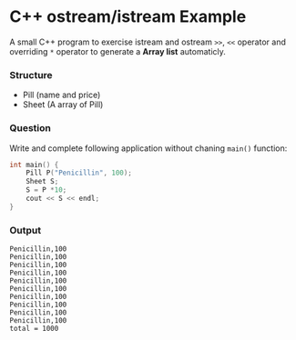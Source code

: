 # C++ ostream/istream Example

A small C++ program to exercise istream and ostream `>>`, `<<` operator and overriding `*` operator to generate a **Array list** automaticly.

### Structure

- Pill (name and price)
- Sheet (A array of Pill)

### Question

Write and complete following application without chaning `main()` function:

```cpp
int main() {
	Pill P("Penicillin", 100);
	Sheet S;
	S = P *10;
	cout << S << endl;
}
```

### Output

```
Penicillin,100
Penicillin,100
Penicillin,100
Penicillin,100
Penicillin,100
Penicillin,100
Penicillin,100
Penicillin,100
Penicillin,100
Penicillin,100
total = 1000
```
